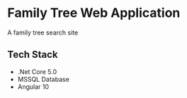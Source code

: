 # Family Tree Web Application
A family tree search site
## Tech Stack
- .Net Core 5.0
- MSSQL Database
- Angular 10
